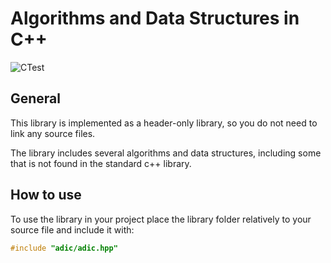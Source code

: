 # Algorithms and Data Structures in C++

![CTest](https://github.com/icecoldgold773/algorithms-in-cpp/actions/workflows/cmake-tests.yml/badge.svg?branch=main)

## General

This library is implemented as a header-only library, so you do not need to link any source files.

The library includes several algorithms and data structures, including some that is not found in the standard c++ library.

## How to use

To use the library in your project place the library folder relatively to your source file and include it with:

```cpp
#include "adic/adic.hpp"
```